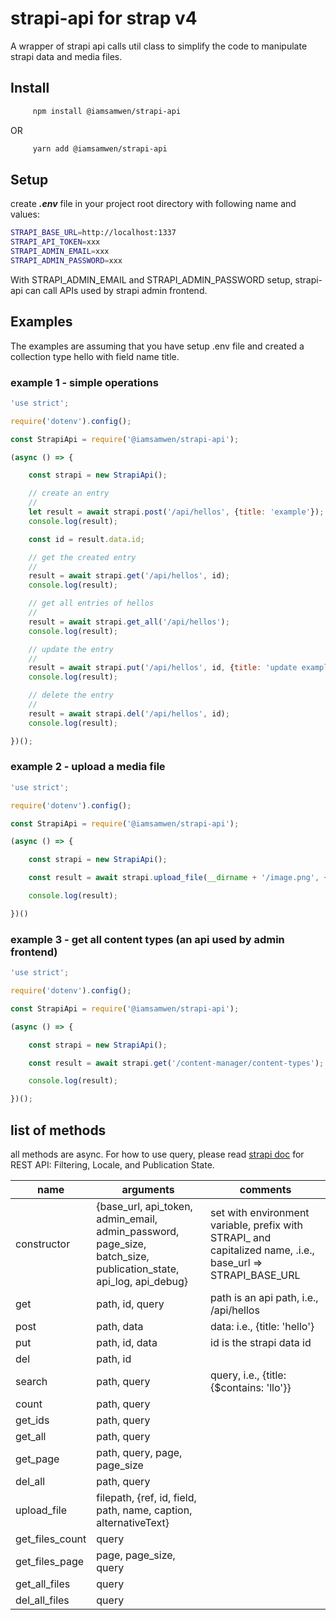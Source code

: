 # strapi-api for strap v4

A wrapper of strapi api calls util class to simplify the code to manipulate strapi data and media files. 

## Install
```bash
     npm install @iamsamwen/strapi-api
```
OR
```bash
     yarn add @iamsamwen/strapi-api
```

## Setup 

create ***.env*** file in your project root directory with following name and values:

```bash
STRAPI_BASE_URL=http://localhost:1337
STRAPI_API_TOKEN=xxx
STRAPI_ADMIN_EMAIL=xxx
STRAPI_ADMIN_PASSWORD=xxx
```

With STRAPI_ADMIN_EMAIL and STRAPI_ADMIN_PASSWORD setup, strapi-api can call APIs used by strapi admin frontend.

## Examples

The examples are assuming that you have setup .env file and created a collection type hello with field name title.

### example 1 - simple operations

```js
'use strict';

require('dotenv').config();

const StrapiApi = require('@iamsamwen/strapi-api');

(async () => {

    const strapi = new StrapiApi();

    // create an entry
    //
    let result = await strapi.post('/api/hellos', {title: 'example'});
    console.log(result);

    const id = result.data.id;

    // get the created entry
    //
    result = await strapi.get('/api/hellos', id);
    console.log(result);

    // get all entries of hellos
    //
    result = await strapi.get_all('/api/hellos');
    console.log(result);

    // update the entry
    //
    result = await strapi.put('/api/hellos', id, {title: 'update example'});
    console.log(result);

    // delete the entry
    //
    result = await strapi.del('/api/hellos', id);
    console.log(result);

})();

```

### example 2 - upload a media file

```js
'use strict';

require('dotenv').config();

const StrapiApi = require('@iamsamwen/strapi-api');

(async () => {

    const strapi = new StrapiApi();

    const result = await strapi.upload_file(__dirname + '/image.png', {path: 't-shirts', name: 'color blue', caption: 't-shirts', alternativeText: 'color blue'});

    console.log(result);

})()

```


### example 3 - get all content types (an api used by admin frontend)

```js
'use strict';

require('dotenv').config();

const StrapiApi = require('@iamsamwen/strapi-api');

(async () => {

    const strapi = new StrapiApi();

    const result = await strapi.get('/content-manager/content-types');

    console.log(result);

})();

```

## list of methods

all methods are async. For how to use query, please read <a href="https://docs.strapi.io/developer-docs/latest/developer-resources/database-apis-reference/rest/filtering-locale-publication.html#filtering">strapi doc</a> for REST API: Filtering, Locale, and Publication State.


| name           | arguments   | comments |
| -------------- | ------------------------------------------------------------ |------------------------------------------------------------|
| constructor| {base_url, api_token, admin_email, admin_password, page_size, batch_size, publication_state, api_log, api_debug} | set with environment variable, prefix with STRAPI_ and capitalized name, .i.e., base_url => STRAPI_BASE_URL |
|get|path, id, query| path is an api path, i.e., /api/hellos|
|post|path, data|data: i.e., {title: 'hello'}|
|put|path, id, data|id is the strapi data id|
|del|path, id||
|search|path, query|query, i.e., {title: {$contains: 'llo'}}|
|count|path, query||
|get_ids|path, query||
|get_all|path, query||
|get_page|path, query, page, page_size||
|del_all|path, query||
|upload_file|filepath, {ref, id, field, path, name, caption, alternativeText}|
|get_files_count|query||
|get_files_page|page, page_size, query||
|get_all_files|query||
|del_all_files|query||
